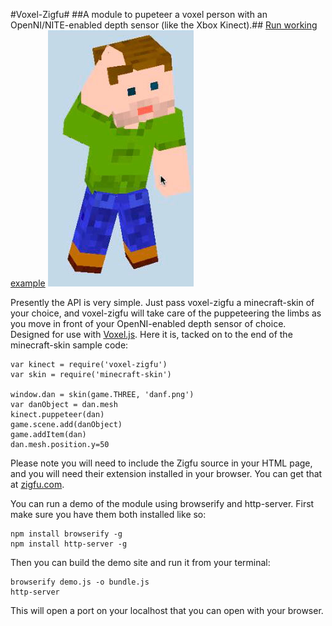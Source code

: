 #Voxel-Zigfu#
##A module to pupeteer a voxel person with an OpenNI/NITE-enabled depth sensor (like the Xbox Kinect).##
[Run working example](http://danfinlay.com/projects/voxeljs/zigfu)
![Screenshot](screenshot.jpg)

Presently the API is very simple.  Just pass voxel-zigfu a minecraft-skin of your choice, and voxel-zigfu will take care of the puppeteering the limbs as you move in front of your OpenNI-enabled depth sensor of choice.  Designed for use with [Voxel.js](www.voxeljs.com).  Here it is, tacked on to the end of the minecraft-skin sample code:

	var kinect = require('voxel-zigfu')
	var skin = require('minecraft-skin')

	window.dan = skin(game.THREE, 'danf.png')
	var danObject = dan.mesh
	kinect.puppeteer(dan)
	game.scene.add(danObject)
	game.addItem(dan)
	dan.mesh.position.y=50

Please note you will need to include the Zigfu source in your HTML page, and you will need their extension installed in your browser.  You can get that at [zigfu.com](http://zigfu.com/).

You can run a demo of the module using browserify and http-server.  First make sure you have them both installed like so:

	npm install browserify -g
	npm install http-server -g
Then you can build the demo site and run it from your terminal:

	browserify demo.js -o bundle.js
	http-server
This will open a port on your localhost that you can open with your browser.